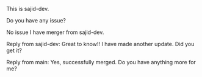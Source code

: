 This is sajid-dev. 

Do you have any issue?

No issue I have merger from sajid-dev.

Reply from sajid-dev: Great to know!! I have made another update. Did you get it?

Reply from main: Yes, successfully merged. Do you have anything more for me?